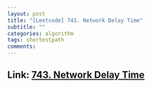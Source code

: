 ```yaml
---
layout: post
title: "[Leetcode] 743. Network Delay Time"
subtitle: ""
categories: algorithm
tags: shortestpath
comments:
---
```


## Link: [743. Network Delay Time](https://leetcode.com/problems/network-delay-time/description/)
